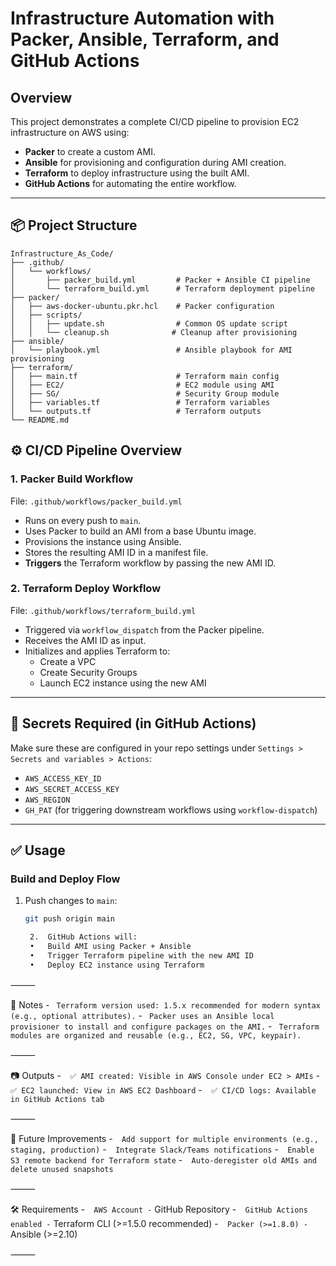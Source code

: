 # Infrastructure Automation with Packer, Ansible, Terraform, and GitHub Actions

## Overview

This project demonstrates a complete CI/CD pipeline to provision EC2 infrastructure on AWS using:

- **Packer** to create a custom AMI.
- **Ansible** for provisioning and configuration during AMI creation.
- **Terraform** to deploy infrastructure using the built AMI.
- **GitHub Actions** for automating the entire workflow.

---

## 📦 Project Structure
```
Infrastructure_As_Code/
├── .github/
│   └── workflows/
│       ├── packer_build.yml         # Packer + Ansible CI pipeline
│       └── terraform_build.yml      # Terraform deployment pipeline
├── packer/
│   ├── aws-docker-ubuntu.pkr.hcl    # Packer configuration
│   ├── scripts/
│   │   ├── update.sh                # Common OS update script
│   │   └── cleanup.sh              # Cleanup after provisioning
├── ansible/
│   └── playbook.yml                 # Ansible playbook for AMI provisioning
├── terraform/
│   ├── main.tf                      # Terraform main config
│   ├── EC2/                         # EC2 module using AMI
│   ├── SG/                          # Security Group module
│   ├── variables.tf                 # Terraform variables
│   └── outputs.tf                   # Terraform outputs
└── README.md
```

## ⚙️ CI/CD Pipeline Overview

### 1. Packer Build Workflow

File: `.github/workflows/packer_build.yml`

- Runs on every push to `main`.
- Uses Packer to build an AMI from a base Ubuntu image.
- Provisions the instance using Ansible.
- Stores the resulting AMI ID in a manifest file.
- **Triggers** the Terraform workflow by passing the new AMI ID.

### 2. Terraform Deploy Workflow

File: `.github/workflows/terraform_build.yml`

- Triggered via `workflow_dispatch` from the Packer pipeline.
- Receives the AMI ID as input.
- Initializes and applies Terraform to:
  - Create a VPC
  - Create Security Groups
  - Launch EC2 instance using the new AMI

---

## 🔐 Secrets Required (in GitHub Actions)

Make sure these are configured in your repo settings under `Settings > Secrets and variables > Actions`:

- `AWS_ACCESS_KEY_ID`
- `AWS_SECRET_ACCESS_KEY`
- `AWS_REGION`
- `GH_PAT` (for triggering downstream workflows using `workflow-dispatch`)

---

## ✅ Usage

### Build and Deploy Flow

1. Push changes to `main`:
   ```bash
   git push origin main

	2.	GitHub Actions will:
	•	Build AMI using Packer + Ansible
	•	Trigger Terraform pipeline with the new AMI ID
	•	Deploy EC2 instance using Terraform

⸻

📌 Notes
	- `	Terraform version used: 1.5.x recommended for modern syntax (e.g., optional attributes).`
	- `	Packer uses an Ansible local provisioner to install and configure packages on the AMI.`
	- `	Terraform modules are organized and reusable (e.g., EC2, SG, VPC, keypair).`

⸻

📷 Outputs
	-`	✅ AMI created: Visible in AWS Console under EC2 > AMIs`
	-`	✅ EC2 launched: View in AWS EC2 Dashboard`
	-`	✅ CI/CD logs: Available in GitHub Actions tab`

⸻

🚀 Future Improvements
	-`	Add support for multiple environments (e.g., staging, production)`
	-`	Integrate Slack/Teams notifications`
	-`	Enable S3 remote backend for Terraform state`
	-`	Auto-deregister old AMIs and delete unused snapshots`

⸻

🛠️ Requirements
	-`	AWS Account
	-`	GitHub Repository
	-`	GitHub Actions enabled
	-`	Terraform CLI (>=1.5.0 recommended)
	-`	Packer (>=1.8.0)
	-`	Ansible (>=2.10)

⸻